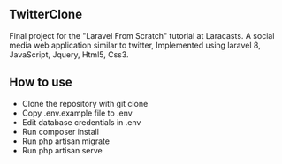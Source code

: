 ## TwitterClone
Final project for the "Laravel From Scratch" tutorial at Laracasts. 
A social media web application similar to twitter, Implemented using laravel 8, JavaScript, Jquery, Html5, Css3.
## How to use
- Clone the repository with git clone
- Copy .env.example file to .env
- Edit database credentials in .env
- Run composer install
- Run php artisan migrate
- Run php artisan serve